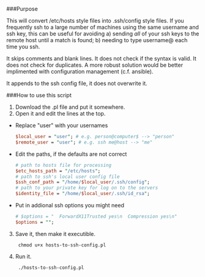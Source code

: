 ###Purpose

This will convert /etc/hosts style files into .ssh/config style files. If you frequently ssh to a large number of machines using the same username and ssh key, this can be useful for avoiding a) sending *all* of your ssh keys to the remote host until a match is found; b) needing to type username@ each time you ssh.

It skips comments and blank lines. It does not check if the syntax is valid. It does not check for duplicates. A more robust solution would be better implimented with configuration management (c.f. ansible).

It appends to the ssh config file, it does not overwrite it.

###How to use this script

1. Download the .pl file and put it somewhere.
2. Open it and edit the lines at the top.
  - Replace "user" with your usernames

      ```Perl
      $local_user = "user"; # e.g. person@computer$ --> "person"
      $remote_user = "user"; # e.g. ssh me@host --> "me"
       ```
  - Edit the paths, if the defaults are not correct

      ```Perl
      # path to hosts file for processing
      $etc_hosts_path = "/etc/hosts";
      # path to ssh's local user config file
      $ssh_conf_path = "/home/$local_user/.ssh/config";
      # path to your private key for log on to the servers
      $identity_file = "/home/$local_user/.ssh/id_rsa";
      ```
  - Put in addional ssh options you might need
  
      ```Perl
      # $options = "  ForwardX11Trusted yes\n  Compression yes\n"
      $options = "";
      ```
3. Save it, then make it executible.

        chmod u+x hosts-to-ssh-config.pl
4. Run it.

        ./hosts-to-ssh-config.pl
